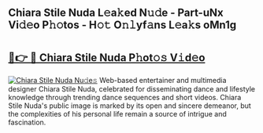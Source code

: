 ## Chiara Stile Nuda L𝚎a𝚔ed N𝚞𝚍e - Part-uNx Vi𝚍𝚎o P𝚑𝚘tos - H𝚘𝚝 O𝚗𝚕yf𝚊ns L𝚎a𝚔s oMn1g

# <h2><a href="http://kfdgkc.oniu.top/?m=Chiara+Stile+Nuda">🔗👉 🔴 Chiara Stile Nuda P𝚑ot𝚘𝚜 V𝚒d𝚎o</a></h2>

[![Chiara Stile Nuda Nu𝚍e𝚜](https://i.imgur.com/0qMVB7G.gif)](http://kfdgkc.oniu.top/?m=Chiara+Stile+Nuda)
Web-based entertainer and multimedia designer Chiara Stile Nuda, celebrated for disseminating dance and lifestyle knowledge through trending dance sequences and short videos. Chiara Stile Nuda's public image is marked by its open and sincere demeanor, but the complexities of his personal life remain a source of intrigue and fascination.  

